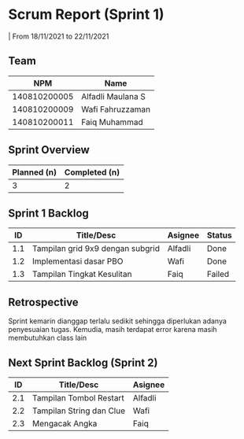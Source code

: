 # Scrum Report (Sprint 1)
| From 18/11/2021 to 22/11/2021

## Team
| NPM           | Name              |
| ------------- |-------------------|
| 140810200005  | Alfadli Maulana S |
| 140810200009  | Wafi Fahruzzaman  |
| 140810200011  | Faiq Muhammad     |

## Sprint Overview
| Planned (n)   | Completed (n) |
| ------------- |-------------- |
| 3             | 2             |

## Sprint 1 Backlog

| ID  | Title/Desc | Asignee | Status |
| --- | ---------- | ------- | ------ |
| 1.1 | Tampilan grid 9x9 dengan subgrid | Alfadli | Done |
| 1.2 | Implementasi dasar PBO | Wafi | Done |
| 1.3 | Tampilan Tingkat Kesulitan | Faiq | Failed |

## Retrospective 

Sprint kemarin dianggap terlalu sedikit sehingga diperlukan adanya penyesuaian tugas. Kemudia, masih terdapat error karena masih membutuhkan class lain

## Next Sprint Backlog (Sprint 2)
| ID  | Title/Desc | Asignee | 
| --- | ---------- | ------- | 
| 2.1 | Tampilan Tombol Restart | Alfadli | 
| 2.2 | Tampilan String dan Clue | Wafi |
| 2.3 | Mengacak Angka | Faiq |  
